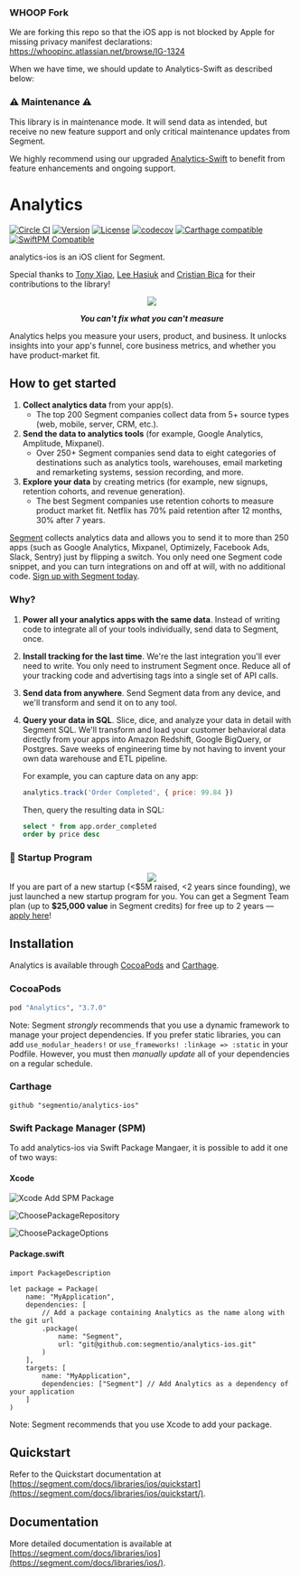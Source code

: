 ### WHOOP Fork

We are forking this repo so that the iOS app is not blocked by Apple for missing privacy manifest declarations: https://whoopinc.atlassian.net/browse/IG-1324

When we have time, we should update to Analytics-Swift as described below: 

### ⚠️ Maintenance ⚠️
This library is in maintenance mode. It will send data as intended, but receive no new feature support and only critical maintenance updates from Segment.

We highly recommend using our upgraded [Analytics-Swift](https://github.com/segmentio/analytics-swift) to benefit from feature enhancements and ongoing support.


# Analytics
[![Circle CI](https://circleci.com/gh/segmentio/analytics-ios.svg?style=shield&circle-token=31c5b3e5edeb404b30141ead9dcef3eb37d16d4d)](https://circleci.com/gh/segmentio/analytics-ios)
[![Version](https://img.shields.io/cocoapods/v/Analytics.svg?style=flat)](https://cocoapods.org//pods/Analytics)
[![License](https://img.shields.io/cocoapods/l/Analytics.svg?style=flat)](http://cocoapods.org/pods/Analytics)
[![codecov](https://codecov.io/gh/segmentio/analytics-ios/branch/master/graph/badge.svg)](https://codecov.io/gh/segmentio/analytics-ios)
[![Carthage compatible](https://img.shields.io/badge/Carthage-compatible-4BC51D.svg?style=flat)](https://github.com/Carthage/Carthage)
[![SwiftPM Compatible](https://img.shields.io/badge/SwiftPM-Compatible-F05138.svg)](https://swift.org/package-manager/)

analytics-ios is an iOS client for Segment.

Special thanks to [Tony Xiao](https://github.com/tonyxiao), [Lee Hasiuk](https://github.com/lhasiuk) and [Cristian Bica](https://github.com/cristianbica) for their contributions to the library!

<div align="center">
  <img src="https://user-images.githubusercontent.com/16131737/53752615-e66b8000-3e63-11e9-98f6-f478c7076537.png"/>
  <p><b><i>You can't fix what you can't measure</i></b></p>
</div>

Analytics helps you measure your users, product, and business. It unlocks insights into your app's funnel, core business metrics, and whether you have product-market fit.

## How to get started
1. **Collect analytics data** from your app(s).
    - The top 200 Segment companies collect data from 5+ source types (web, mobile, server, CRM, etc.).
2. **Send the data to analytics tools** (for example, Google Analytics, Amplitude, Mixpanel).
    - Over 250+ Segment companies send data to eight categories of destinations such as analytics tools, warehouses, email marketing and remarketing systems, session recording, and more.
3. **Explore your data** by creating metrics (for example, new signups, retention cohorts, and revenue generation).
    - The best Segment companies use retention cohorts to measure product market fit. Netflix has 70% paid retention after 12 months, 30% after 7 years.

[Segment](https://segment.com) collects analytics data and allows you to send it to more than 250 apps (such as Google Analytics, Mixpanel, Optimizely, Facebook Ads, Slack, Sentry) just by flipping a switch. You only need one Segment code snippet, and you can turn integrations on and off at will, with no additional code. [Sign up with Segment today](https://app.segment.com/signup).

### Why?
1. **Power all your analytics apps with the same data**. Instead of writing code to integrate all of your tools individually, send data to Segment, once.

2. **Install tracking for the last time**. We're the last integration you'll ever need to write. You only need to instrument Segment once. Reduce all of your tracking code and advertising tags into a single set of API calls.

3. **Send data from anywhere**. Send Segment data from any device, and we'll transform and send it on to any tool.

4. **Query your data in SQL**. Slice, dice, and analyze your data in detail with Segment SQL. We'll transform and load your customer behavioral data directly from your apps into Amazon Redshift, Google BigQuery, or Postgres. Save weeks of engineering time by not having to invent your own data warehouse and ETL pipeline.

    For example, you can capture data on any app:
    ```js
    analytics.track('Order Completed', { price: 99.84 })
    ```
    Then, query the resulting data in SQL:
    ```sql
    select * from app.order_completed
    order by price desc
    ```

### 🚀 Startup Program
<div align="center">
  <a href="https://segment.com/startups"><img src="https://user-images.githubusercontent.com/16131737/53128952-08d3d400-351b-11e9-9730-7da35adda781.png" /></a>
</div>
If you are part of a new startup  (&lt;$5M raised, &lt;2 years since founding), we just launched a new startup program for you. You can get a Segment Team plan  (up to <b>$25,000 value</b> in Segment credits) for free up to 2 years — <a href="https://segment.com/startups/">apply here</a>!

## Installation

Analytics is available through [CocoaPods](http://cocoapods.org) and [Carthage](https://github.com/Carthage/Carthage).

### CocoaPods

```ruby
pod "Analytics", "3.7.0"
```
Note: Segment _strongly_ recommends that you use a dynamic framework to manage your project dependencies. If you prefer static libraries, you can add `use_modular_headers!` or `use_frameworks! :linkage => :static` in your Podfile. However, you must then _manually update_ all of your dependencies on a regular schedule.

### Carthage

```
github "segmentio/analytics-ios"
```

### Swift Package Manager (SPM)

To add analytics-ios via Swift Package Mangaer, it is possible to add it one of two ways:

#### Xcode
![Xcode Add SPM Package](https://user-images.githubusercontent.com/917994/119199146-69765200-ba3f-11eb-9173-93cfb5f3cabd.png)

![ChoosePackageRepository](https://user-images.githubusercontent.com/917994/119199143-68ddbb80-ba3f-11eb-9bf2-5dc11c208abd.png)

![ChoosePackageOptions](https://user-images.githubusercontent.com/917994/119199139-67ac8e80-ba3f-11eb-9941-fc541030f3df.png)


#### Package.swift
```
import PackageDescription

let package = Package(
    name: "MyApplication",
    dependencies: [
        // Add a package containing Analytics as the name along with the git url
        .package(
            name: "Segment",
            url: "git@github.com:segmentio/analytics-ios.git"
        )
    ],
    targets: [
        name: "MyApplication",
        dependencies: ["Segment"] // Add Analytics as a dependency of your application
    ]
)
```
Note: Segment recommends that you use Xcode to add your package.

## Quickstart

Refer to the Quickstart documentation at [https://segment.com/docs/libraries/ios/quickstart](https://segment.com/docs/libraries/ios/quickstart/).

## Documentation

More detailed documentation is available at [https://segment.com/docs/libraries/ios](https://segment.com/docs/libraries/ios/).

